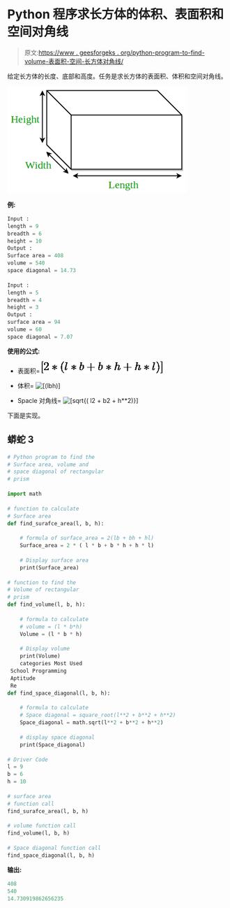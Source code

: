 # Python 程序求长方体的体积、表面积和空间对角线

> 原文:[https://www . geesforgeks . org/python-program-to-find-volume-表面积-空间-长方体对角线/](https://www.geeksforgeeks.org/python-program-to-find-volume-surface-area-and-space-diagonal-of-a-cuboid/)

给定长方体的长度、底部和高度。任务是求长方体的表面积、体积和空间对角线。

![Cuboid-Diagram-1626191](img/7cd69b8c2b54bb39b779ba8539f2ee2d.png)

**例:**

```py
Input : 
length = 9
breadth = 6
height = 10 
Output :
Surface area = 408 
volume = 540
space diagonal = 14.73 

Input :
length = 5
breadth = 4
height = 3 
Output : 
surface area = 94 
volume = 60 
space diagonal = 7.07 
```

**使用的公式:**

*   表面积= ![[2 * (l*b + b*h + h*l)]   ](img/4015a8dccf9fad9759ccb065546be659.png "Rendered by QuickLaTeX.com")

*   体积= ![[(l*b*h)]   ](img/60b1ffdcd536e5dd89942ffdff822bf6.png "Rendered by QuickLaTeX.com")

*   Spacle 对角线= ![[sqrt{( l**2 + b**2 + h**2)}]   ](img/cb3873cdd152307ec231cd6bc53ed53e.png "Rendered by QuickLaTeX.com")

下面是实现。

## 蟒蛇 3

```py
# Python program to find the
# Surface area, volume and
# space diagonal of rectangular
# prism

import math

# function to calculate
# Surface area
def find_surafce_area(l, b, h):

    # formula of surface_area = 2(lb + bh + hl)
    Surface_area = 2 * ( l * b + b * h + h * l)

    # Display surface area
    print(Surface_area)

# function to find the
# Volume of rectangular
# prism
def find_volume(l, b, h):

    # formula to calculate
    # volume = (l * b*h)
    Volume = (l * b * h)

    # Display volume
    print(Volume)
    categories Most Used
 School Programming
 Aptitude
 Re
def find_space_diagonal(l, b, h):

    # formula to calculate
    # Space diagonal = square_root(l**2 + b**2 + h**2)
    Space_diagonal = math.sqrt(l**2 + b**2 + h**2)

    # display space diagonal
    print(Space_diagonal)

# Driver Code
l = 9
b = 6
h = 10

# surface area
# function call
find_surafce_area(l, b, h)

# volume function call
find_volume(l, b, h)

# Space diagonal function call
find_space_diagonal(l, b, h)

```

**输出:**

```py
408
540
14.730919862656235
```